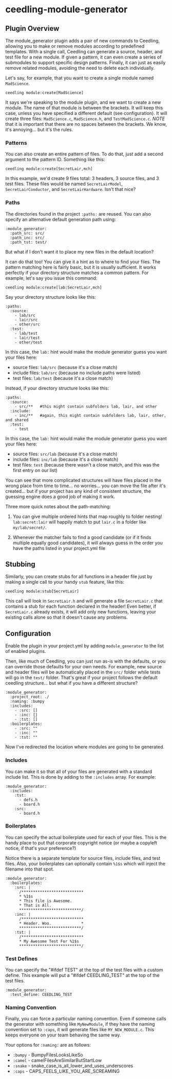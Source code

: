 ceedling-module-generator
=========================

## Plugin Overview

The module_generator plugin adds a pair of new commands to Ceedling, allowing
you to make or remove modules according to predefined templates. With a single call,
Ceedling can generate a source, header, and test file for a new module. If given a
pattern, it can even create a series of submodules to support specific design patterns.
Finally, it can just as easily remove related modules, avoiding the need to delete
each individually.

Let's say, for example, that you want to create a single module named `MadScience`.

```
ceedling module:create[MadScience]
```

It says we're speaking to the module plugin, and we want to create a new module. The
name of that module is between the brackets. It will keep this case, unless you have
specified a different default (see configuration). It will create three files:
`MadScience.c`, `MadScience.h`, and `TestMadScience.c`. *NOTE* that it is important that
there are no spaces between the brackets. We know, it's annoying... but it's the rules.

### Patterns

You can also create an entire pattern of files. To do that, just add a second argument
to the pattern ID. Something like this:

```
ceedling module:create[SecretLair,mch]
```

In this example, we'd create 9 files total: 3 headers, 3 source files, and 3 test files. These
files would be named `SecretLairModel`, `SecretLairConductor`, and `SecretLairHardware`. Isn't
that nice?

### Paths

The directories found in the project `:paths:` are reused. You can also specify an alternative default generation path using: 
```
:module_generator:
  :path_src: src/
  :path_inc: src/
  :path_tst: test/
```

But what if I don't want it to place my new files in the default location?

It can do that too! You can give it a hint as to where to find your files. The pattern matching
here is fairly basic, but it is usually sufficient. It works perfectly if your directory structure
matches a common pattern. For example, let's say you issue this command:

```
ceedling module:create[lab:SecretLair,mch]
```

Say your directory structure looks like this:

```
:paths:
  :source:
    - lab/src
    - lair/src
    - other/src
  :test:
    - lab/test
    - lair/test
    - other/test
```

In this case, the `lab:` hint would make the module generator guess you want your files here:

 - source files: `lab/src` (because it's a close match)
 - include files: `lab/src` (because no include paths were listed)
 - test files: `lab/test` (because it's a close match)

Instead, if your directory structure looks like this:

```
:paths:
  :source:
    - src/**   #this might contain subfolders lab, lair, and other
  :include:
    - inc/**   #again, this might contain subfolders lab, lair, other, and shared
  :test:
    - test
```

In this case, the `lab:` hint would make the module generator guess you want your files here:

 - source files: `src/lab` (because it's a close match)
 - include files: `inc/lab` (because it's a close match)
 - test files: `test` (because there wasn't a close match, and this was the first entry on our list)

You can see that more complicated structures will have files placed in the wrong place from time to
time... no worries... you can move the file after it's created... but if your project has any kind of 
consistent structure, the guessing engine does a good job of making it work.

Three more quick notes about the path-matching:

1. You can give multiple ordered hints that map roughly to folder nesting! `lab:secret:lair` will 
   happily match to put `lair.c` in a folder like `my/lab/secret/`.

2. Whenever the matcher fails to find a good candidate (or if it finds multiple equally good 
   candidates), it will always guess in the order you have the paths listed in your project.yml file

## Stubbing

Similarly, you can create stubs for all functions in a header file just by making a single call
to your handy `stub` feature, like this:

```
ceedling module:stub[SecretLair]
```

This call will look in `SecretLair.h` and will generate a file `SecretLair.c` that contains a stub
for each function declared in the header! Even better, if `SecretLair.c` already exists, it will
add only new functions, leaving your existing calls alone so that it doesn't cause any problems.

## Configuration

Enable the plugin in your project.yml by adding `module_generator`
to the list of enabled plugins.

Then, like much of Ceedling, you can just run as-is with the defaults, or you can override those
defaults for your own needs. For example, new source and header files will be automatically
placed in the `src/` folder while tests will go in the `test/` folder. That's great if your project
follows the default ceedling structure... but what if you have a different structure?

```
:module_generator:
  :project_root: ./
  :naming: :bumpy
  :includes: 
    - :src: []
    - :inc: []
    - :tst: []
  :boilerplates:
    - :src: ""
    - :inc: ""
    - :tst: ""
```

Now I've redirected the location where modules are going to be generated.

### Includes

You can make it so that all of your files are generated with a standard include list. This is done
by adding to the `:includes` array. For example:

```
:module_generator:
  :includes:
    :tst:
      - defs.h
      - board.h
    :src:
      - board.h
```

### Boilerplates

You can specify the actual boilerplate used for each of your files. This is the handy place to
put that corporate copyright notice (or maybe a copyleft notice, if that's your preference?)

Notice there is a separate template for source files, include files, and test files. Also, 
your boilerplates can optionally contain `%1$s` which will inject the filename into that spot.

```
:module_generator:
  :boilerplates: 
    :src: |
      /***************************
      * %1$s
      * This file is Awesome.
      * That is All.
      ***************************/
    :inc: |
      /***************************
      * Header. Woo.             *
      ***************************/
    :tst: |
      /***************************
      * My Awesome Test For %1$s
      ***************************/
```

### Test Defines

You can specify the "#ifdef TEST" at the top of the test files with a custom define.
This example will put a "#ifdef CEEDLING_TEST" at the top of the test files.  

```
:module_generator:
  :test_define: CEEDLING_TEST
```

### Naming Convention

Finally, you can force a particular naming convention. Even if someone calls the generator
with something like `MyNewModule`, if they have the naming convention set to `:caps`, it will
generate files like `MY_NEW_MODULE.c`. This keeps everyone on your team behaving the same way.

Your options for `:naming:` are as follows:

  - `:bumpy` - BumpyFilesLooksLikeSo
  - `:camel` - camelFilesAreSimilarButStartLow
  - `:snake` - snake_case_is_all_lower_and_uses_underscores
  - `:caps`  - CAPS_FEELS_LIKE_YOU_ARE_SCREAMING


